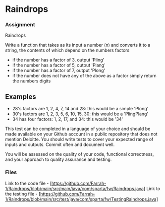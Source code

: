 # Raindrops

### **Assignment** 

Raindrops

Write a function that takes as its input a number (n) and converts it to a string, the contents of which depend on the numbers factors

- if the number has a factor of 3, output 'Pling'
- if the number has a factor of 5, output 'Plang'
- if the number has a factor of 7, output 'Plong'
- if the number does not have any of the above as a factor simply return the numbers digits

## Examples

- 28's factors are 1, 2, 4, 7, 14 and 28: this would be a simple 'Plong'
- 30's factors are 1, 2, 3, 5, 6, 10, 15, 30: this would be a 'PlingPlang'
- 34 has four factors: 1, 2, 17, and 34: this would be '34'

This test can be completed in a language of your choice and should be made available on your Github account in a public repository that does not mention Deloitte. You should write tests to cover your expected range of inputs and outputs. Commit often and document well.

You will be assessed on the quality of your code, functional correctness, and your approach to quality assurance and testing.

### **Files** 

Link to the code file - [https://github.com/Farrah-1/Raindrops/blob/main/src/main/java/com/sparta/fw/Raindrops.java]
Link to the testing file - [https://github.com/Farrah-1/Raindrops/blob/main/src/test/java/com/sparta/fw/TestingRaindrops.java]
